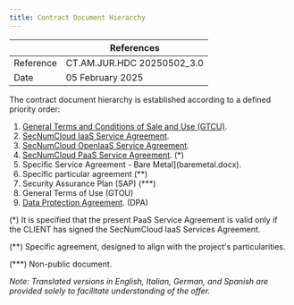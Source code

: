 ```yaml
---
title: Contract Document Hierarchy
---
```


|           | References                 |
| --------- | -------------------------- |
| Reference | CT.AM.JUR.HDC 20250502_3.0 |
| Date      | 05 February 2025            |

The contract document hierarchy is established according to a defined priority order:

1. [General Terms and Conditions of Sale and Use (GTCU)](cgvu.docx).
2. [SecNumCloud IaaS Service Agreement](iaas/sla_iaas.docx).
3. [SecNumCloud OpenIaaS Service Agreement](iaas/sla_openiaas.docx).
4. [SecNumCloud PaaS Service Agreement](paas/sla_paas.docx). (*)
5. Specific Service Agreement - Bare Metal](baremetal.docx).
6. Specific particular agreement (**)
7. Security Assurance Plan (SAP) (***)
8. General Terms of Use (GTOU) 
9. [Data Protection Agreement](dpa.docx). (DPA)

(*) It is specified that the present PaaS Service Agreement is valid only if the CLIENT has signed the SecNumCloud IaaS Services Agreement.

(**) Specific agreement, designed to align with the project's particularities.

(***) Non-public document.

_Note: Translated versions in English, Italian, German, and Spanish are provided solely to facilitate understanding of the offer._